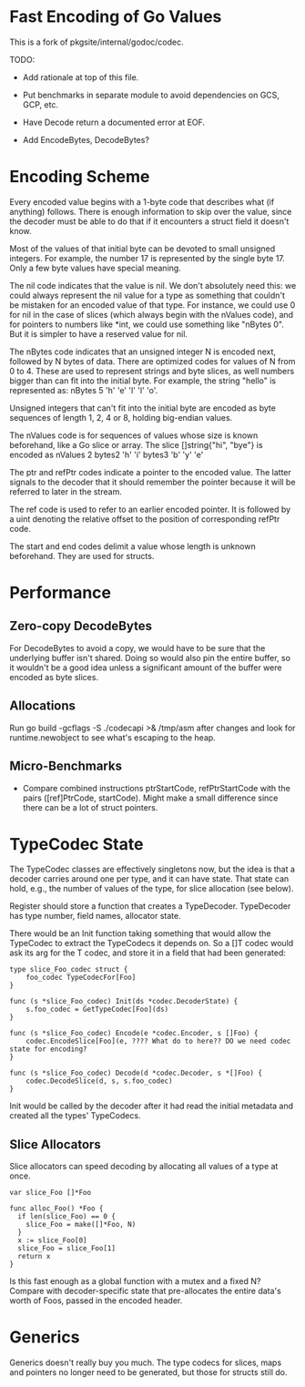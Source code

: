 # Fast Encoding of Go Values

This is a fork of pkgsite/internal/godoc/codec.

TODO:

- Add rationale at top of this file.

- Put benchmarks in separate module to avoid dependencies on GCS, GCP, etc.

- Have Decode return a documented error at EOF.

- Add EncodeBytes, DecodeBytes?



# Encoding Scheme

Every encoded value begins with a 1-byte code that describes what (if
anything) follows. There is enough information to skip over the value, since
the decoder must be able to do that if it encounters a struct field it
doesn't know.

Most of the values of that initial byte can be devoted to small unsigned
integers. For example, the number 17 is represented by the single byte 17.
Only a few byte values have special meaning.

The nil code indicates that the value is nil. We don't absolutely need this:
we could always represent the nil value for a type as something that couldn't
be mistaken for an encoded value of that type. For instance, we could use 0
for nil in the case of slices (which always begin with the nValues code), and
for pointers to numbers like *int, we could use something like "nBytes 0".
But it is simpler to have a reserved value for nil.

The nBytes code indicates that an unsigned integer N is encoded next,
followed by N bytes of data. There are optimized codes for values of N from 0 to
4. These are used to represent strings and byte slices, as well numbers bigger
than can fit into the initial byte. For example, the string "hello" is represented
as: nBytes 5 'h' 'e' 'l' 'l' 'o'.

Unsigned integers that can't fit into the initial byte are encoded as byte
sequences of length 1, 2, 4 or 8, holding big-endian values.

The nValues code is for sequences of values whose size is known beforehand,
like a Go slice or array. The slice []string{"hi", "bye"} is encoded as
  nValues 2 bytes2 'h' 'i' bytes3 'b' 'y' 'e'

The ptr and refPtr codes indicate a pointer to the encoded value. The latter
signals to the decoder that it should remember the pointer because it will be
referred to later in the stream.

The ref code is used to refer to an earlier encoded pointer. It is followed by a
uint denoting the relative offset to the position of corresponding refPtr code.

The start and end codes delimit a value whose length is unknown beforehand.
They are used for structs.


# Performance

## Zero-copy DecodeBytes

For DecodeBytes to avoid a copy, we would have to be sure that the underlying
buffer isn't shared. Doing so would also pin the entire buffer, so it wouldn't
be a good idea unless a significant amount of the buffer were encoded as byte
slices.

## Allocations

Run
    go build -gcflags -S ./codecapi >& /tmp/asm
after changes and look for runtime.newobject to see what's escaping to the heap.

## Micro-Benchmarks

- Compare combined instructions ptrStartCode, refPtrStartCode with the pairs
  ([ref]PtrCode, startCode). Might make a small difference since there can be a
  lot of struct pointers.

# TypeCodec State

The TypeCodec classes are effectively singletons now, but the idea is that a
decoder carries around one per type, and it can have state. That state can hold,
e.g., the number of values of the type, for slice allocation (see below).

Register should store a function that creates a TypeDecoder.
TypeDecoder has type number, field names, allocator state.

There would be an Init function taking something that would allow the TypeCodec
to extract the TypeCodecs it depends on. So a []T codec would ask its arg for
the T codec, and store it in a field that had been generated:

    type slice_Foo_codec struct {
        foo_codec TypeCodecFor[Foo]
    }

    func (s *slice_Foo_codec) Init(ds *codec.DecoderState) {
        s.foo_codec = GetTypeCodec[Foo](ds)
    }

    func (s *slice_Foo_codec) Encode(e *codec.Encoder, s []Foo) {
        codec.EncodeSlice[Foo](e, ???? What do to here?? DO we need codec state for encoding?
    }

    func (s *slice_Foo_codec) Decode(d *codec.Decoder, s *[]Foo) {
        codec.DecodeSlice(d, s, s.foo_codec)
    }


Init would be called by the decoder after it had read the initial metadata
and created all the types' TypeCodecs.

## Slice Allocators

Slice allocators can speed decoding by allocating all values of a type at once.


```
var slice_Foo []*Foo

func alloc_Foo() *Foo {
  if len(slice_Foo) == 0 {
    slice_Foo = make([]*Foo, N)
  }
  x := slice_Foo[0]
  slice_Foo = slice_Foo[1]
  return x
}
```
Is this fast enough as a global function with a mutex
and a fixed N? Compare with decoder-specific state that
pre-allocates the entire data's worth of Foos, passed
in the encoded header.


# Generics

Generics doesn't really buy you much. The type codecs for slices, maps and
pointers no longer need to be generated, but those for structs still do.
